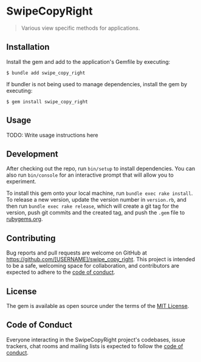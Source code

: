 # SwipeCopyRight

> Various view specific methods for applications.

## Installation

Install the gem and add to the application's Gemfile by executing:

    $ bundle add swipe_copy_right

If bundler is not being used to manage dependencies, install the gem by executing:

    $ gem install swipe_copy_right

## Usage

TODO: Write usage instructions here

## Development

After checking out the repo, run `bin/setup` to install dependencies. You can also run `bin/console` for an interactive prompt that will allow you to experiment.

To install this gem onto your local machine, run `bundle exec rake install`. To release a new version, update the version number in `version.rb`, and then run `bundle exec rake release`, which will create a git tag for the version, push git commits and the created tag, and push the `.gem` file to [rubygems.org](https://rubygems.org).

## Contributing

Bug reports and pull requests are welcome on GitHub at https://github.com/[USERNAME]/swipe_copy_right. This project is intended to be a safe, welcoming space for collaboration, and contributors are expected to adhere to the [code of conduct](https://github.com/[USERNAME]/swipe_copy_right/blob/master/CODE_OF_CONDUCT.md).

## License

The gem is available as open source under the terms of the [MIT License](https://opensource.org/licenses/MIT).

## Code of Conduct

Everyone interacting in the SwipeCopyRight project's codebases, issue trackers, chat rooms and mailing lists is expected to follow the [code of conduct](https://github.com/[USERNAME]/swipe_copy_right/blob/master/CODE_OF_CONDUCT.md).
